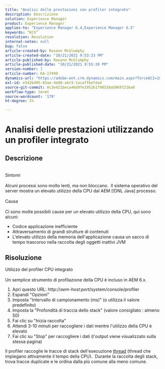 ```yaml
---
title: "Analisi delle prestazioni con profiler integrato"
description: Descrizione
solution: Experience Manager
product: Experience Manager
applies-to: "Experience Manager 6.4,Experience Manager 6.5"
keywords: “KCS”
resolution: Resolution
internal-notes: null
bug: false
article-created-by: Roxann McGlumphy
article-created-date: "10/21/2021 9:53:33 PM"
article-published-by: Roxann McGlumphy
article-published-date: "10/21/2021 9:55:39 PM"
version-number: 1
article-number: KA-17499
dynamics-url: "https://adobe-ent.crm.dynamics.com/main.aspx?forceUCI=1&pagetype=entityrecord&etn=knowledgearticle&id=05e3864f-b932-ec11-b6e5-000d3a5ba97a"
exl-id: e542bd95-83ae-4e88-a6c9-1acaffbefde4
source-git-commit: 0c3e421beca46d9fe1952b1f98538a50697216a0
workflow-type: tm+mt
source-wordcount: '179'
ht-degree: 2%

---
```


# Analisi delle prestazioni utilizzando un profiler integrato

## Descrizione

<br>Sintomi<br><br>
Alcuni processi sono molto lenti, ma non bloccano.  Il sistema operativo del server mostra un elevato utilizzo della CPU dal AEM [!DNL Java] processo.
<br><br>Causa<br><br>
Ci sono molte possibili cause per un elevato utilizzo della CPU, qui sono alcuni:

- Codice applicazione inefficiente
- Attraversamento di grandi strutture di contenuti
- L&#39;elevato utilizzo della memoria dell&#39;applicazione causa un sacco di tempo trascorso nella raccolta degli oggetti inattivi JVM



## Risoluzione

Utilizzo del profiler CPU integrato<br><br>
Un semplice strumento di profilazione della CPU è incluso in AEM 6.x.

1. Apri questo URL: http://*aem-host:port*/system/console/profiler
2. Espandi &quot;Opzioni&quot;
3. Imposta &quot;Intervallo di campionamento (ms)&quot; (o utilizza il valore predefinito)
4. Imposta la &quot;Profondità di traccia dello stack&quot; (valore consigliato : almeno 50)
5. Fai clic su &quot;Inizia raccolta&quot;
6. Attendi 3-10 minuti per raccogliere i dati mentre l&#39;utilizzo della CPU è elevato
7. Fai clic su &quot;Stop&quot; per raccogliere i dati (l&#39;output viene visualizzato sulla stessa pagina)


Il profiler raccoglie le tracce di stack dell&#39;esecuzione [thread](https://docs.oracle.com/javase/tutorial/essential/concurrency/threads.html) (thread che impiegano attivamente il tempo della CPU).  Durante la raccolta degli stack, trova tracce duplicate e le ordina dalla più comune alla meno comune.
